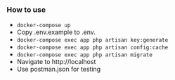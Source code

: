 ### How to use

 - `docker-compose up`
 - Copy .env.example to .env.
 - `docker-compose exec app php artisan key:generate`
 - `docker-compose exec app php artisan config:cache`
 - `docker-compose exec app php artisan migrate`
 - Navigate to http://localhost
 - Use postman.json for testing


